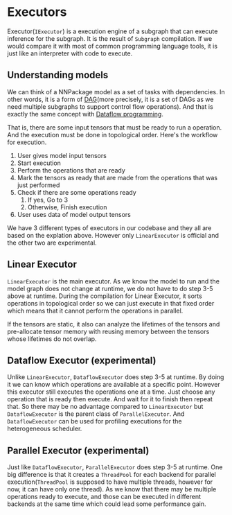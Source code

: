 # Executors

Executor(`IExecutor`) is a execution engine of a subgraph that can execute inference for the subgraph. It is the result of `Subgraph` compilation. If we would compare it with most of common programming language tools, it is just like an interpreter with code to execute.

## Understanding models

We can think of a NNPackage model as a set of tasks with dependencies. In other words, it is a form of [DAG](https://en.wikipedia.org/wiki/Directed_acyclic_graph)(more precisely, it is a set of DAGs as we need multiple subgraphs to support control flow operations). And that is exactly the same concept with [Dataflow programming](https://en.wikipedia.org/wiki/Dataflow_programming).

That is, there are some input tensors that must be ready to run a operation. And the execution must be done in topological order. Here's the workflow for execution.

1. User gives model input tensors
2. Start execution
3. Perform the operations that are ready
4. Mark the tensors as ready that are made from the operations that was just performed
5. Check if there are some operations ready
    1. If yes, Go to 3
    2. Otherwise, Finish execution
6. User uses data of model output tensors

We have 3 different types of executors in our codebase and they all are based on the explation above. However only `LinearExecutor` is official and the other two are experimental.

## Linear Executor

`LinearExecutor` is the main executor. As we know the model to run and the model graph does not change at runtime, we do not have to do step 3-5 above at runtime. During the compilation for Linear Executor, it sorts operations in topological order so we can just execute in that fixed order which means that it cannot perform the operations in parallel.

If the tensors are static, it also can analyze the lifetimes of the tensors and pre-allocate tensor memory with reusing memory between the tensors whose lifetimes do not overlap.

## Dataflow Executor (experimental)

Unlike `LinearExecutor`, `DataflowExecutor` does step 3-5 at runtime. By doing it we can know which operations are available at a specific point. However this executor still executes the operations one at a time. Just choose any operation that is ready then execute. And wait for it to finish then repeat that. So there may be no advantage compared to `LinearExecutor` but `DataflowExecutor` is the parent class of `ParallelExecutor`. And `DataflowExecutor` can be used for profiling executions for the heterogeneous scheduler.

## Parallel Executor (experimental)

Just like `DataflowExecutor`, `ParallelExecutor` does step 3-5 at runtime. One big difference is that it creates a `ThreadPool` for each backend for parallel execution(`ThreadPool` is supposed to have multiple threads, however for now, it can have only one thread). As we know that there may be multiple operations ready to execute, and those can be executed in different backends at the same time which could lead some performance gain.
